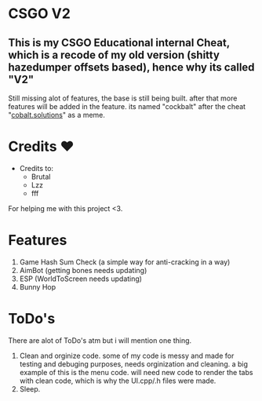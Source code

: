 # CSGO V2
This is my CSGO Educational internal Cheat, which is a recode of my old version (shitty hazedumper offsets based), hence why its called "V2"
---
Still missing alot of features, the base is still being built. after that more features will be added in the feature.
its named "cockbalt" after the cheat "[cobalt.solutions](https://cobalt.solutions/)" as a meme.

# Credits ♥
* Credits to:
    * Brutal
    * Lzz
    * fff

For helping me with this project <3.

# Features
1. Game Hash Sum Check (a simple way for anti-cracking in a way)
1. AimBot (getting bones needs updating)
1. ESP (WorldToScreen needs updating)
1. Bunny Hop

# ToDo's
There are alot of ToDo's atm but i will mention one thing.
1. Clean and orginize code. some of my code is messy and made for testing and debuging purposes, needs orginization and cleaning. a big example of this is the menu code. will need new code to render the tabs with clean code, which is why the UI.cpp/.h files were made.
1. Sleep.

